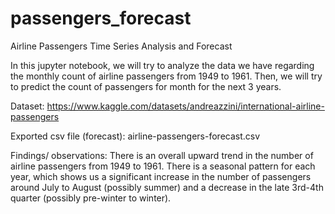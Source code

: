 # passengers_forecast
Airline Passengers Time Series Analysis and Forecast

In this jupyter notebook, we will try to analyze the data we have regarding the monthly count of airline passengers from 1949 to 1961. Then, we will try to predict the count of passengers for month for the next 3 years.

Dataset: https://www.kaggle.com/datasets/andreazzini/international-airline-passengers

Exported csv file (forecast): airline-passengers-forecast.csv

Findings/ observations:
There is an overall upward trend in the number of airline passengers from 1949 to 1961.
There is a seasonal pattern for each year, which shows us a significant increase in the number of passengers around July to August (possibly summer) and a decrease in the late 3rd-4th quarter (possibly pre-winter to winter).
